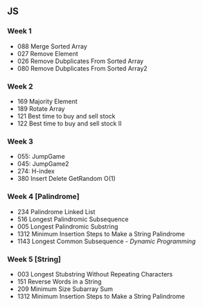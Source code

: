 ## JS

### Week 1
- 088 Merge Sorted Array
- 027 Remove Element
- 026 Remove Dubplicates From Sorted Array
- 080 Remove Dubplicates From Sorted Array2

### Week 2
- 169 Majority Element
- 189 Rotate Array
- 121 Best time to buy and sell stock
- 122 Best time to buy and sell stock II


### Week 3
- 055: JumpGame
- 045: JumpGame2
- 274: H-index
- 380 Insert Delete GetRandom O(1)

### Week 4 [Palindrome]

- 234 Palindrome Linked List
- 516 Longest Palindromic Subsequence
- 005 Longest Palindromic Substring
- 1312 Minimum Insertion Steps to Make a String Palindrome
- 1143 Longest Common Subsequence - *Dynamic Programming*


### Week 5 [String]

- 003 Longest Stubstring Without Repeating Characters
- 151 Reverse Words in a String
- 209 Minimum Size Subarray Sum
- 1312 Minimum Insertion Steps to Make a String Palindrome
